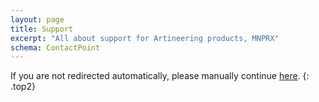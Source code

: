```yaml
---
layout: page
title: Support
excerpt: "All about support for Artineering products, MNPRX"
schema: ContactPoint
---
```


<script>window.location.href = "https://artineering.io/support"</script>
If you are not redirected automatically, please manually continue [here](https://artineering.io/support).
{: .top2}

